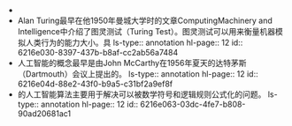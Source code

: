 -
- Alan Turing最早在他1950年曼城大学时的文章ComputingMachinery and Intelligence中介绍了图灵测试（Turing Test）。图灵测试可以用来衡量机器模拟人类行为的能力大小。具
  ls-type:: annotation
  hl-page:: 12
  id:: 6216e030-8397-437b-b8af-cc2ab56a7484
- 人工智能的概念最早是由John McCarthy在1956年夏天的达特茅斯（Dartmouth）会议上提出的。
  ls-type:: annotation
  hl-page:: 12
  id:: 6216e04d-88e2-43f0-b9a5-c31bf2a9ef8f
- 的人工智能算法主要用于解决可以被数学符号和逻辑规则公式化的问题。
  ls-type:: annotation
  hl-page:: 12
  id:: 6216e063-03dc-4fe7-b808-90ad20681ac1